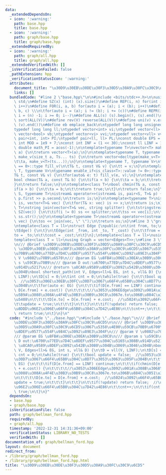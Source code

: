 ```yaml
---
data:
  _extendedDependsOn:
  - icon: ':warning:'
    path: base.hpp
    title: base.hpp
  - icon: ':warning:'
    path: graph/base.hpp
    title: graph/base.hpp
  _extendedRequiredBy:
  - icon: ':warning:'
    path: graph/all.hpp
    title: graph/all.hpp
  _extendedVerifiedWith: []
  _isVerificationFailed: false
  _pathExtension: hpp
  _verificationStatusIcon: ':warning:'
  attributes:
    document_title: "\u30D9\u30EB\u30DE\u30F3\u30D5\u30A9\u30FC\u30C9\u6CD5"
    links: []
  bundledCode: "#line 2 \"base.hpp\"\n\n#include <bits/stdc++.h>\n\nusing namespace\
    \ std;\n#define SZ(x) (int) (x).size()\n#define REP(i, n) for(int i = 0; i < (n);\
    \ i++)\n#define FOR(i, a, b) for(auto i = (a); i < (b); i++)\n#define For(i, a,\
    \ b, c) \\\n\tfor(auto i = (a); i != (b); i += (c))\n#define REPR(i, n) for(auto\
    \ i = (n) -1; i >= 0; i--)\n#define ALL(s) (s).begin(), (s).end()\n#define so(V)\
    \ sort(ALL(V))\n#define rev(V) reverse(ALL(V))\n#define uni(v) v.erase(unique(ALL(v)),\
    \ (v).end())\n#define eb emplace_back\n\ntypedef long long unsigned int llu;\n\
    typedef long long ll;\ntypedef vector<int> vi;\ntypedef vector<ll> vll;\ntypedef\
    \ vector<bool> vb;\ntypedef vector<vi> vvi;\ntypedef vector<vll> vvll;\ntypedef\
    \ pair<int, int> PI;\ntypedef pair<ll, ll> PL;\nconst double EPS = 1e-9;\nconst\
    \ int MOD = 1e9 + 7;\nconst int INF = (1 << 30);\nconst ll LINF = 1e18;\nconst\
    \ double math_PI = acos(-1);\n\ntemplate<typename T>\nvector<T> make_v(size_t\
    \ a) {\n\treturn vector<T>(a);\n}\n\ntemplate<typename T, typename... Ts>\nauto\
    \ make_v(size_t a, Ts... ts) {\n\treturn vector<decltype(make_v<T>(ts...))>(\n\
    \t\ta, make_v<T>(ts...));\n}\n\ntemplate<typename T, typename V>\ntypename enable_if<is_class<T>::value\
    \ == 0>::type fill_v(\n\tT& t, const V& v) {\n\tt = v;\n}\n\ntemplate<typename\
    \ T, typename V>\ntypename enable_if<is_class<T>::value != 0>::type fill_v(\n\t\
    T& t, const V& v) {\n\tfor(auto& e: t) fill_v(e, v);\n}\n\ntemplate<class T>\n\
    bool chmax(T& a, const T& b) {\n\tif(a < b) {\n\t\ta = b;\n\t\treturn true;\n\t\
    }\n\treturn false;\n}\n\ntemplate<class T>\nbool chmin(T& a, const T& b) {\n\t\
    if(a > b) {\n\t\ta = b;\n\t\treturn true;\n\t}\n\treturn false;\n}\n\ntemplate<typename\
    \ S, typename T>\nistream& operator>>(istream& is, pair<S, T>& p) {\n\tcin >>\
    \ p.first >> p.second;\n\treturn is;\n}\n\ntemplate<typename T>\nistream& operator>>(istream&\
    \ is, vector<T>& vec) {\n\tfor(T& x: vec) is >> x;\n\treturn is;\n}\n\ntemplate<typename\
    \ T>\nstring join(vector<T>& vec, string splitter) {\n\tstringstream ss;\n\tREP(i,\
    \ SZ(vec)) {\n\t\tif(i != 0) ss << splitter;\n\t\tss << vec[i];\n\t}\n\treturn\
    \ ss.str();\n}\n\ntemplate<typename T>\nostream& operator<<(ostream& os, vector<T>&\
    \ vec) {\n\tos << join(vec, \" \");\n\treturn os;\n}\n#line 3 \"graph/base.hpp\"\
    \ntemplate<class T = ll>\nstruct Edge {\npublic:\n\tint from, to;\n\tT cost;\n\
    \tEdge() {\n\t}\n\tEdge(int _from, int _to, T _cost) {\n\t\tfrom = _from;\n\t\t\
    to = _to;\n\t\tcost = _cost;\n\t}\n};\ntemplate<class T = ll>\nusing Edges = vector<Edge<T>>;\n\
    template<class T = ll>\nusing Graph = vector<Edges<T>>;\n#line 3 \"graph/bellman_ford.hpp\"\
    \n/// @brief \u30D9\u30EB\u30DE\u30F3\u30D5\u30A9\u30FC\u30C9\u6CD5\n\n/// @brief\
    \ \u30D9\u30EB\u30DE\u30F3\u30D5\u30A9\u30FC\u30C9\u6CD5\u3067\u5358\u4E00\u59CB\
    \u70B9\u6700\u77ED\u7D4C\u8DEF\u9577\u554F\u984C\u3092\u89E3\u304F\n/// @param\
    \ V \u9802\u70B9\u6570\n/// @param EG \u8FBA\u306E\u30EA\u30B9\u30C8\n/// @param\
    \ s \u59CB\u70B9\n/// @param D out:\u6700\u77ED\u7D4C\u8DEF\u9577\u304C\u5165\u308B\
    \u914D\u5217\n/// @return \u8CA0\u9589\u8DEF\u3092\u542B\u3080\u304B\u3069\u3046\
    \u304B\nbool shortest_path(int V, Edges<ll>& EG, int s, vll& D) {\n\tD = vll(V,\
    \ LINF);\n\tD[s] = 0;\n\tint cnt = 0;\n\twhile(true) {\n\t\tbool update = false;\
    \  //\u3053\u306E\u30EB\u30FC\u30D7\u3067\u66F4\u65B0\u304C\u8D77\u3053\u3063\u305F\
    \u304B\n\t\tfor(auto e: EG) {\n\t\t\tif(D[e.from] == LINF) continue;\n\t\t\tif(chmin(D[e.to],\
    \ D[e.from] + e.cost)) {\n\t\t\t\t//\u3053\u306EEdge\u3092\u901A\u308B\u3068\u66AB\
    \u5B9A\u3088\u308A\u4F4E\u30B3\u30B9\u30C8\u3067e.to\u306B\u884C\u3051\u308B\u5834\
    \u5408\n\t\t\t\tD[e.to] = D[e.from] + e.cost;  //\u5024\u3092\u66F4\u65B0\n\t\t\
    \t\tupdate = true;\n\t\t\t}\n\t\t}\n\t\tif(!update) return false;  //\u6700\u77ED\
    \u8DDD\u96E2\u306E\u66F4\u65B0\u304C\u7D42\u4E86\n\t\tcnt++;\n\t\tif(cnt == V)\
    \ return true;\n\t}\n}\n"
  code: "#include \"../base.hpp\"\n#include \"./base.hpp\"\n/// @brief \u30D9\u30EB\
    \u30DE\u30F3\u30D5\u30A9\u30FC\u30C9\u6CD5\n\n/// @brief \u30D9\u30EB\u30DE\u30F3\
    \u30D5\u30A9\u30FC\u30C9\u6CD5\u3067\u5358\u4E00\u59CB\u70B9\u6700\u77ED\u7D4C\
    \u8DEF\u9577\u554F\u984C\u3092\u89E3\u304F\n/// @param V \u9802\u70B9\u6570\n\
    /// @param EG \u8FBA\u306E\u30EA\u30B9\u30C8\n/// @param s \u59CB\u70B9\n/// @param\
    \ D out:\u6700\u77ED\u7D4C\u8DEF\u9577\u304C\u5165\u308B\u914D\u5217\n/// @return\
    \ \u8CA0\u9589\u8DEF\u3092\u542B\u3080\u304B\u3069\u3046\u304B\nbool shortest_path(int\
    \ V, Edges<ll>& EG, int s, vll& D) {\n\tD = vll(V, LINF);\n\tD[s] = 0;\n\tint\
    \ cnt = 0;\n\twhile(true) {\n\t\tbool update = false;  //\u3053\u306E\u30EB\u30FC\
    \u30D7\u3067\u66F4\u65B0\u304C\u8D77\u3053\u3063\u305F\u304B\n\t\tfor(auto e:\
    \ EG) {\n\t\t\tif(D[e.from] == LINF) continue;\n\t\t\tif(chmin(D[e.to], D[e.from]\
    \ + e.cost)) {\n\t\t\t\t//\u3053\u306EEdge\u3092\u901A\u308B\u3068\u66AB\u5B9A\
    \u3088\u308A\u4F4E\u30B3\u30B9\u30C8\u3067e.to\u306B\u884C\u3051\u308B\u5834\u5408\
    \n\t\t\t\tD[e.to] = D[e.from] + e.cost;  //\u5024\u3092\u66F4\u65B0\n\t\t\t\t\
    update = true;\n\t\t\t}\n\t\t}\n\t\tif(!update) return false;  //\u6700\u77ED\u8DDD\
    \u96E2\u306E\u66F4\u65B0\u304C\u7D42\u4E86\n\t\tcnt++;\n\t\tif(cnt == V) return\
    \ true;\n\t}\n}"
  dependsOn:
  - base.hpp
  - graph/base.hpp
  isVerificationFile: false
  path: graph/bellman_ford.hpp
  requiredBy:
  - graph/all.hpp
  timestamp: '2022-12-31 14:31:36+09:00'
  verificationStatus: LIBRARY_NO_TESTS
  verifiedWith: []
documentation_of: graph/bellman_ford.hpp
layout: document
redirect_from:
- /library/graph/bellman_ford.hpp
- /library/graph/bellman_ford.hpp.html
title: "\u30D9\u30EB\u30DE\u30F3\u30D5\u30A9\u30FC\u30C9\u6CD5"
---
```

